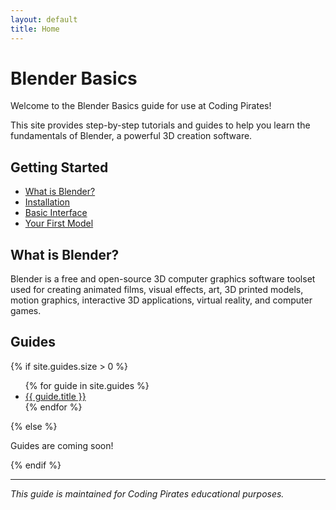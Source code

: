```yaml
---
layout: default
title: Home
---
```


# Blender Basics

Welcome to the Blender Basics guide for use at Coding Pirates!

This site provides step-by-step tutorials and guides to help you learn the fundamentals of Blender, a powerful 3D creation software.

## Getting Started

- [What is Blender?](#what-is-blender)
- [Installation](#installation)
- [Basic Interface](#basic-interface)
- [Your First Model](#your-first-model)

## What is Blender?

Blender is a free and open-source 3D computer graphics software toolset used for creating animated films, visual effects, art, 3D printed models, motion graphics, interactive 3D applications, virtual reality, and computer games.

## Guides

{% if site.guides.size > 0 %}
<ul>
{% for guide in site.guides %}
  <li><a href="{{ guide.url | relative_url }}">{{ guide.title }}</a></li>
{% endfor %}
</ul>
{% else %}
<p>Guides are coming soon!</p>
{% endif %}

---

*This guide is maintained for Coding Pirates educational purposes.*